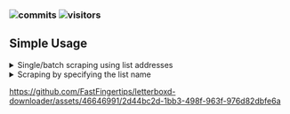 ### ![commits](https://img.shields.io/github/last-commit/FastFingertips/letterboxd-list) ![visitors](https://visitor-badge.laobi.icu/badge?page_id=FastFingertips.letterboxd-list)



## Simple Usage
<details><summary>Single/batch scraping using list addresses</summary>
Define the list addresses, press Enter for each new address:
<br><code>[>]: https://letterboxd.com/crew/list/best-movie-posters-of-2021/</code>
<br><code>[>]: https://letterboxd.com/crew/list/2021-most-popular-films-by-bipoc-directors/</code>
<br><code>[>]: https://letterboxd.com/crew/list/drawn-into-2022-ten-animated-features-to/</code>
<br>Send "." at the end when your lists are exhausted. Alternatively, you can use "." at the end of your last list address:
<br><code>[>]: .</code> 
<br><code>[>]: https://letterboxd.com/crew/list/drawn-into-2022-ten-animated-features-to/.</code>
<br>To automatically approve the specified lists, you can use ".." double dots:
<br><code>[>]: ..</code>
<br><code>[>]: https://letterboxd.com/crew/list/drawn-into-2022-ten-animated-features-to/..</code>
</details>

<details><summary>Scraping by specifying the list name</summary>
To use the list search mode, your entry should start with the "?" question mark.
<br>Following that, the text that follows should be the parameter you want to search for, such as "Crime Movies" or "Samurai Movies".
<br>An example query:
<br><code>[>]: ?crime movies</code> It will find and continue to scrape all lists containing "crime movies."
<br><code>[>]: ?crime movies!10</code> Here, we set the scraping limit by using "!". It is set to the first 10 lists.
<br><code>[>]: ?crime movies!10.</code> If you use a period "." at the end of a query, it will automatically approve all the added lists.
</details>

https://github.com/FastFingertips/letterboxd-downloader/assets/46646991/2d44bc2d-1bb3-498f-963f-976d82dbfe6a
